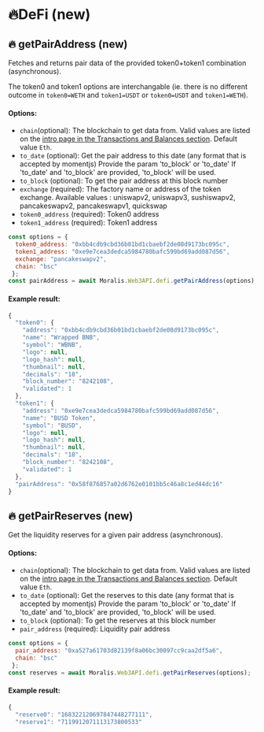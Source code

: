 # 🔥DeFi (new)

## 🔥 getPairAddress (new)

Fetches and returns pair data of the provided token0+token1 combination (asynchronous).

The token0 and token1 options are interchangable (ie. there is no different outcome in `token0=WETH` and `token1=USDT` or `token0=USDT` and `token1=WETH`).

#### Options:

* `chain`(optional): The blockchain to get data from. Valid values are listed on the [intro page in the Transactions and Balances section](https://docs.moralis.io/transactions-and-balances/intro). Default value `Eth`.
* `to_date` (optional):  Get the pair address to this date (any format that is accepted by momentjs) Provide the param 'to\_block' or 'to\_date' If 'to\_date' and 'to\_block' are provided, 'to\_block' will be used.
* `to_block` (optional): To get the pair address at this block number
* `exchange` (required): The factory name or address of the token exchange. Available values : uniswapv2, uniswapv3, sushiswapv2, pancakeswapv2, pancakeswapv1, quickswap
* `token0_address` (required): Token0 address
* `token1_address` (required): Token1 address

```javascript
const options = {
  token0_address: "0xbb4cdb9cbd36b01bd1cbaebf2de08d9173bc095c",
  token1_address: "0xe9e7cea3dedca5984780bafc599bd69add087d56",
  exchange: "pancakeswapv2",
  chain: "bsc"
 };
const pairAddress = await Moralis.Web3API.defi.getPairAddress(options);
```

#### Example result:

```javascript
{
  "token0": {
    "address": "0xbb4cdb9cbd36b01bd1cbaebf2de08d9173bc095c",
    "name": "Wrapped BNB",
    "symbol": "WBNB",
    "logo": null,
    "logo_hash": null,
    "thumbnail": null,
    "decimals": "18",
    "block_number": "8242108",
    "validated": 1
  },
  "token1": {
    "address": "0xe9e7cea3dedca5984780bafc599bd69add087d56",
    "name": "BUSD Token",
    "symbol": "BUSD",
    "logo": null,
    "logo_hash": null,
    "thumbnail": null,
    "decimals": "18",
    "block_number": "8242108",
    "validated": 1
  },
  "pairAddress": "0x58f876857a02d6762e0101bb5c46a8c1ed44dc16"
}
```

## 🔥 getPairReserves (new)

Get the liquidity reserves for a given pair address (asynchronous).&#x20;

#### Options:

* `chain`(optional): The blockchain to get data from. Valid values are listed on the [intro page in the Transactions and Balances section](https://docs.moralis.io/transactions-and-balances/intro). Default value `Eth`.
* `to_date` (optional):  Get the reserves to this date (any format that is accepted by momentjs) Provide the param 'to\_block' or 'to\_date' If 'to\_date' and 'to\_block' are provided, 'to\_block' will be used.
* `to_block` (optional): To get the reserves at this block number
* `pair_address` (required): Liquidity pair address

```javascript
const options = {
  pair_address: "0xa527a61703d82139f8a06bc30097cc9caa2df5a6",
  chain: "bsc"
 };
const reserves = await Moralis.Web3API.defi.getPairReserves(options);
```

#### Example result:

```javascript
{
  "reserve0": "168322120697847448277111",
  "reserve1": "7119912071113173800533"

```
